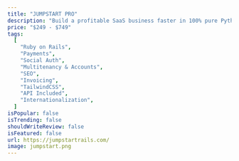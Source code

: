 ```yaml
---
title: "JUMPSTART PRO"
description: "Build a profitable SaaS business faster in 100% pure Python."
price: "$249 - $749"
tags:
  [
    "Ruby on Rails",
    "Payments",
    "Social Auth",
    "Multitenancy & Accounts",
    "SEO",
    "Invoicing",
    "TailwindCSS",
    "API Included",
    "Internationalization",
  ]
isPopular: false
isTrending: false
shouldWriteReview: false
isFeatured: false
url: https://jumpstartrails.com/
image: jumpstart.png
---
```

